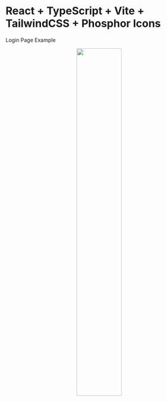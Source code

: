 # React + TypeScript + Vite + TailwindCSS + Phosphor Icons


Login Page Example


<p align="center">
<a href="https://www.github.com/alysonmartins/">
      <img align="center" width="49%" src="#"/>
</a>
</p>